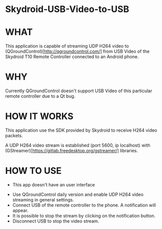 # Skydroid-USB-Video-to-USB

# WHAT

This application is capable of streaming UDP H264 video to (QGroundControl)[http://qgroundcontrol.com/] from USB Video of the Skydroid T10 Remote Controller connected to an Android phone.

# WHY

Currently QGroundControl doesn't support USB Video of this particular remote controller due to a Qt bug.

# HOW IT WORKS

This application use the SDK provided by Skydroid to receive H264 video packets.

A UDP H264 video stream is established (port 5600, ip localhost) with (GStreamer)[https://gitlab.freedesktop.org/gstreamer/] libraries.

# HOW TO USE
* This app doesn't have an user interface

- Use QGroundControl daily version and enable UDP H264 video streaming in general settings.
- Connect USB of the remote controller to the phone. A notification will appear.
- It is possible to stop the stream by clicking on the notification button.
- Disconnect USB to stop the video stream.

